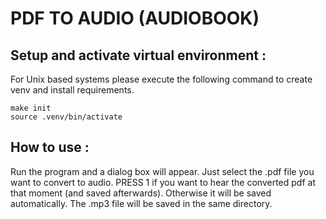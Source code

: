 # PDF TO AUDIO   (AUDIOBOOK)

## Setup and activate virtual environment :
For Unix based systems please execute the following command to create venv and install requirements.
```
make init
source .venv/bin/activate
```

## How to use : 
   Run the program and a dialog box will appear. Just select the .pdf file you want to convert to audio. 
   PRESS 1 if you want to hear the converted pdf at that moment (and saved afterwards). 
   Otherwise it will be saved automatically. The .mp3 file will be saved in the same directory.
